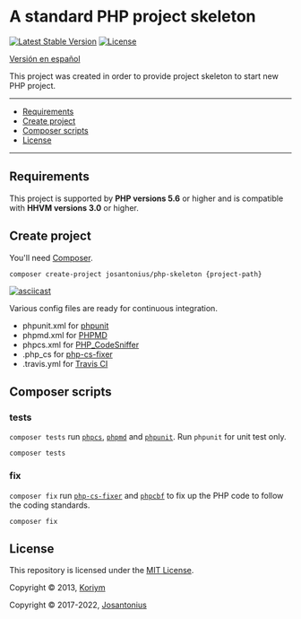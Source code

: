 # A standard PHP project skeleton

[![Latest Stable Version](https://poser.pugx.org/josantonius/php-skeleton/v/stable)](https://packagist.org/packages/josantonius/php-skeleton)
[![License](https://poser.pugx.org/josantonius/php-skeleton/license)](LICENSE)

[Versión en español](README-ES.md)

This project was created in order to provide project skeleton to start new PHP project.

---

- [Requirements](#requirements)
- [Create project](#create-project)
- [Composer scripts](#composer-scripts)
- [License](#license)

---

## Requirements

This project is supported by **PHP versions 5.6** or higher and is compatible with **HHVM versions 3.0** or higher.

## Create project

You'll need [Composer](http://getcomposer.org/download/).

```
composer create-project josantonius/php-skeleton {project-path}
```

[![asciicast](https://asciinema.org/a/146511.png)](https://asciinema.org/a/146511)

Various config files are ready for continuous integration.

- phpunit.xml for [phpunit](http://phpunit.de/manual/current/en/index.html)
- phpmd.xml for [PHPMD](https://phpmd.org)
- phpcs.xml for [PHP_CodeSniffer](https://github.com/squizlabs/PHP_CodeSniffer/wiki)
- .php_cs for [php-cs-fixer](https://github.com/FriendsOfPHP/PHP-CS-Fixer)
- .travis.yml for [Travis CI](https://travis-ci.org/)

## Composer scripts

### tests

`composer tests` run [`phpcs`](https://github.com/squizlabs/PHP_CodeSniffer), [`phpmd`](https://github.com/phpmd/phpmd) and [`phpunit`](https://github.com/sebastianbergmann/phpunit). Run `phpunit` for unit test only.

```
composer tests
```

### fix

`composer fix` run [`php-cs-fixer`](https://github.com/FriendsOfPHP/PHP-CS-Fixer) and [`phpcbf`](https://github.com/squizlabs/PHP_CodeSniffer/wiki/Fixing-Errors-Automatically) to fix up the PHP code to follow the coding standards.

```
composer fix
```

## License

This repository is licensed under the [MIT License](LICENSE).

Copyright © 2013, [Koriym](https://github.com/koriym)

Copyright © 2017-2022, [Josantonius](https://github.com/josantonius/lang/es-ES/README.md#contacto)
